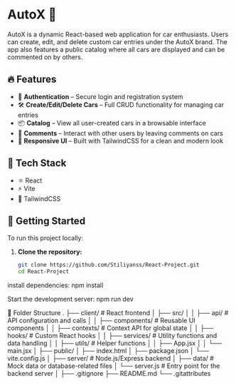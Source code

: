 # AutoX 🚗

AutoX is a dynamic React-based web application for car enthusiasts. Users can create, edit, and delete custom car entries under the AutoX brand. The app also features a public catalog where all cars are displayed and can be commented on by others.

## 🔥 Features

- 🔐 **Authentication** – Secure login and registration system
- 🛠️ **Create/Edit/Delete Cars** – Full CRUD functionality for managing car entries
- 📦 **Catalog** – View all user-created cars in a browsable interface
- 💬 **Comments** – Interact with other users by leaving comments on cars
- 🎨 **Responsive UI** – Built with TailwindCSS for a clean and modern look

## 🧱 Tech Stack

- ⚛️ React  
- ⚡ Vite  
- 💨 TailwindCSS

## 🚀 Getting Started

To run this project locally:

1. **Clone the repository:**

   ```bash
   git clone https://github.com/Stiliyanss/React-Project.git
   cd React-Project

install dependencies:
npm install

Start the development server:
npm run dev

📂 Folder Structure
.
├── client/                     # React frontend
│   ├── src/
│   │   ├── api/               # API configuration and calls
│   │   ├── components/        # Reusable UI components
│   │   ├── contexts/          # Context API for global state
│   │   ├── hooks/             # Custom React hooks
│   │   ├── services/          # Utility functions and data handling
│   │   ├── utils/             # Helper functions
│   │   ├── App.jsx
│   │   └── main.jsx
│   ├── public/
│   ├── index.html
│   ├── package.json
│   └── vite.config.js
│
├── server/                    # Node.js/Express backend
│   ├── data/                  # Mock data or database-related files
│   └── server.js              # Entry point for the backend server
│
├── .gitignore
├── README.md
└── .gitattributes

